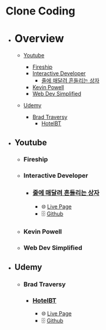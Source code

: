 # Clone Coding

- # Overview
  - [Youtube](#youtube)
    - [Fireship](#fireship)  
    - [Interactive Developer](#interactive-developer)
      - [줄에 매달려 흔들리는 상자](#줄에-매달려-흔들리는-상자)
    - [Kevin Powell](#kevin-powell)
    - [Web Dev Simplified](#web-dev-simplified)

  - [Udemy](#udemy)
    - [Brad Traversy](#brad-traversy)
      - [HotelBT](#hotelbt)

- ## Youtube
  - ### Fireship
  - ### Interactive Developer
    - ### [줄에 매달려 흔들리는 상자](https://www.youtube.com/watch?v=XNxkVVK6m80&list=PLGf_tBShGSDNGHhFBT4pKFRMpiBrZJXCm&index=3)
      - 🌐 [Live Page](https://philosopherprogrammer.github.io/swaying-box-hanging-from-a-string/)
      - 🗄️ [Github](https://github.com/PhilosopherProgrammer/swaying-box-hanging-from-a-string)
  - ### Kevin Powell
  - ### Web Dev Simplified

- ## Udemy
    - ### Brad Traversy
      - ### [HotelBT](https://www.udemy.com/course/modern-html-css-from-the-beginning/)
        - 🌐 [Live Page](https://philosopherprogrammer.github.io/hotel-BT/)
        - 🗄️ [Github](https://github.com/PhilosopherProgrammer/hotel-BT)

